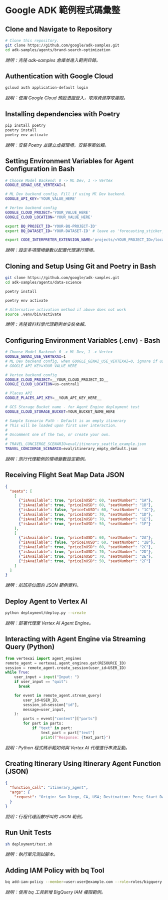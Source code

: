 # Google ADK 範例程式碼彙整

## Clone and Navigate to Repository
```bash
# Clone this repository.
git clone https://github.com/google/adk-samples.git
cd adk-samples/agents/brand-search-optimization
```
_說明：克隆 adk-samples 倉庫並進入範例目錄。_

## Authentication with Google Cloud
```bash
gcloud auth application-default login
```
_說明：使用 Google Cloud 預設憑證登入，取得資源存取權限。_

## Installing dependencies with Poetry
```bash
pip install poetry
poetry install
poetry env activate
```
_說明：安裝 Poetry 並建立虛擬環境，安裝專案依賴。_

## Setting Environment Variables for Agent Configuration in Bash
```bash
# Choose Model Backend: 0 -> ML Dev, 1 -> Vertex
GOOGLE_GENAI_USE_VERTEXAI=1

# ML Dev backend config. Fill if using Ml Dev backend.
GOOGLE_API_KEY='YOUR_VALUE_HERE'

# Vertex backend config
GOOGLE_CLOUD_PROJECT='YOUR_VALUE_HERE'
GOOGLE_CLOUD_LOCATION='YOUR_VALUE_HERE'
```
```bash
export BQ_PROJECT_ID='YOUR-BQ-PROJECT-ID'
export BQ_DATASET_ID='YOUR-DATASET-ID' # leave as 'forecasting_sticker_sales' if using sample data
```
```bash
export CODE_INTERPRETER_EXTENSION_NAME='projects/<YOUR_PROJECT_ID>/locations/us-central1/extensions/<YOUR_EXTENSION_ID>'
```
_說明：設定多項環境變數以配置代理運行環境。_

## Cloning and Setup Using Git and Poetry in Bash
```bash
git clone https://github.com/google/adk-samples.git
cd adk-samples/agents/data-science
```
```bash
poetry install
```
```bash
poetry env activate

# Alternative activation method if above does not work
source .venv/bin/activate
```
_說明：克隆資料科學代理範例並安裝依賴。_

## Configuring Environment Variables (.env) - Bash
```bash
# Choose Model Backend: 0 -> ML Dev, 1 -> Vertex
GOOGLE_GENAI_USE_VERTEXAI=1
# ML Dev backend config, when GOOGLE_GENAI_USE_VERTEXAI=0, ignore if using Vertex.
# GOOGLE_API_KEY=YOUR_VALUE_HERE

# Vertex backend config
GOOGLE_CLOUD_PROJECT=__YOUR_CLOUD_PROJECT_ID__
GOOGLE_CLOUD_LOCATION=us-central1

# Places API
GOOGLE_PLACES_API_KEY=__YOUR_API_KEY_HERE__

# GCS Storage Bucket name - for Agent Engine deployment test
GOOGLE_CLOUD_STORAGE_BUCKET=YOUR_BUCKET_NAME_HERE

# Sample Scenario Path - Default is an empty itinerary
# This will be loaded upon first user interaction.
#
# Uncomment one of the two, or create your own.
#
# TRAVEL_CONCIERGE_SCENARIO=eval/itinerary_seattle_example.json
TRAVEL_CONCIERGE_SCENARIO=eval/itinerary_empty_default.json
```
_說明：旅行代理範例的環境變數設定範例。_

## Receiving Flight Seat Map Data JSON
```json
{
  "seats": [
    [
      {"isAvailable": true, "priceInUSD": 60, "seatNumber": "1A"},
      {"isAvailable": true, "priceInUSD": 60, "seatNumber": "1B"},
      {"isAvailable": false, "priceInUSD": 60, "seatNumber": "1C"},
      {"isAvailable": true, "priceInUSD": 70, "seatNumber": "1D"},
      {"isAvailable": true, "priceInUSD": 70, "seatNumber": "1E"},
      {"isAvailable": true, "priceInUSD": 50, "seatNumber": "1F"}
    ],
    [
      {"isAvailable": true, "priceInUSD": 60, "seatNumber": "2A"},
      {"isAvailable": false, "priceInUSD": 60, "seatNumber": "2B"},
      {"isAvailable": true, "priceInUSD": 60, "seatNumber": "2C"},
      {"isAvailable": true, "priceInUSD": 70, "seatNumber": "2D"},
      {"isAvailable": true, "priceInUSD": 70, "seatNumber": "2E"},
      {"isAvailable": true, "priceInUSD": 50, "seatNumber": "2F"}
    ]
  ]
}
```
_說明：航班座位圖的 JSON 範例資料。_

## Deploy Agent to Vertex AI
```bash
python deployment/deploy.py --create
```
_說明：部署代理至 Vertex AI Agent Engine。_

## Interacting with Agent Engine via Streaming Query (Python)
```python
from vertexai import agent_engines
remote_agent = vertexai.agent_engines.get(RESOURCE_ID)
session = remote_agent.create_session(user_id=USER_ID)
while True:
    user_input = input("Input: ")
    if user_input == "quit":
      break

    for event in remote_agent.stream_query(
        user_id=USER_ID,
        session_id=session["id"],
        message=user_input,
    ):
        parts = event["content"]["parts"]
        for part in parts:
            if "text" in part:
                text_part = part["text"]
                print(f"Response: {text_part}")
```
_說明：Python 程式碼示範如何與 Vertex AI 代理進行串流互動。_

## Creating Itinerary Using Itinerary Agent Function (JSON)
```json
{
  "function_call": "itinerary_agent",
  "args": {
    "request": "Origin: San Diego, CA, USA; Destination: Peru; Start Date: 2025-05-04; End Date: 2025-05-11; Outbound Flight: American Airlines (AA123) from SAN to LIM on 2025-05-04, Seat 1A; Return Flight: LATAM Airlines (LATAM2345) from LIM to SAN on 2025-05-11, Seat 2A; Hotel: Belmond Hotel Monasterio in Cusco, Peru; Room: Queen Room with Balcony; Day 1: Depart from home and fly to Lima; Day 2: Arrive in Lima, connecting flight to Cusco, check into hotel; Day 3: Explore Cusco; Day 4: Machu Picchu; Day 5: Vegan Food in Cusco; Day 6: Lake Titicaca; Day 7: Travel back to Lima; Day 8: Depart from Lima; Day 9: Arrive in San Diego."
  }
}
```
_說明：行程代理函數呼叫的 JSON 範例。_

## Run Unit Tests
```bash
sh deployment/test.sh
```
_說明：執行單元測試腳本。_

## Adding IAM Policy with bq Tool
```bash
bq add-iam-policy --member=user:user@example.com --role=roles/bigquery.dataViewer your-project-id:your_dataset_id.products
```
_說明：使用 bq 工具新增 BigQuery IAM 權限範例。_
